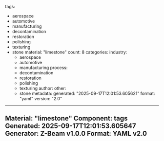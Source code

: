 tags:
  - aerospace
  - automotive
  - manufacturing
  - decontamination
  - restoration
  - polishing
  - texturing
  - stone
material: "limestone"
count: 8
categories:
  industry:
    - aerospace
    - automotive
    - manufacturing
  process:
    - decontamination
    - restoration
    - polishing
    - texturing
  author:
  other:
    - stone
metadata:
  generated: "2025-09-17T12:01:53.605621"
  format: "yaml"
  version: "2.0"

---
Material: "limestone"
Component: tags
Generated: 2025-09-17T12:01:53.605647
Generator: Z-Beam v1.0.0
Format: YAML v2.0
---